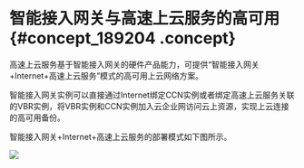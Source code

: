 # 智能接入网关与高速上云服务的高可用 {#concept_189204 .concept}

高速上云服务基于智能接入网关的硬件产品能力，可提供“智能接入网关+Internet+高速上云服务”模式的高可用上云网络方案。

智能接入网关实例可以直接通过Internet绑定CCN实例或者绑定高速上云服务关联的VBR实例，将VBR实例和CCN实例加入云企业网访问云上资源，实现上云连接的高可用备份。

智能接入网关+Internet+高速上云服务的部署模式如下图所示。

![](http://static-aliyun-doc.oss-cn-hangzhou.aliyuncs.com/assets/img/83738/155645495245512_zh-CN.png)

